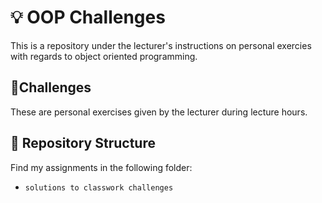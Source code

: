 # 💡 OOP Challenges
This is a repository under the lecturer's instructions on personal exercies with regards to object oriented programming.
 
## 🔖Challenges
These are personal exercises given by the lecturer during lecture hours.

## 📁 Repository Structure
Find my assignments in the following folder:<br>
- `solutions to classwork challenges`
